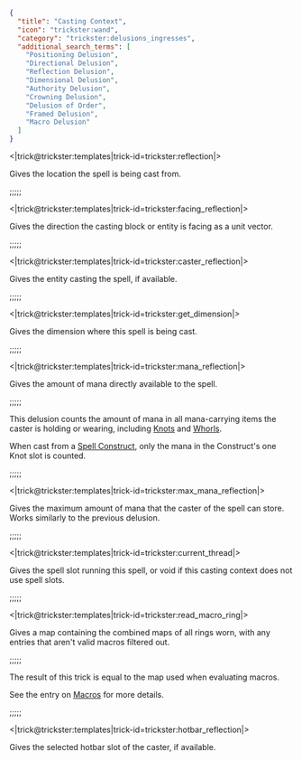```json
{
  "title": "Casting Context",
  "icon": "trickster:wand",
  "category": "trickster:delusions_ingresses",
  "additional_search_terms": [
    "Positioning Delusion",
    "Directional Delusion",
    "Reflection Delusion",
    "Dimensional Delusion",
    "Authority Delusion",
    "Crowning Delusion",
    "Delusion of Order",
    "Framed Delusion",
    "Macro Delusion"
  ]
}
```

<|trick@trickster:templates|trick-id=trickster:reflection|>

Gives the location the spell is being cast from.

;;;;;

<|trick@trickster:templates|trick-id=trickster:facing_reflection|>

Gives the direction the casting block or entity is facing as a unit vector.

;;;;;

<|trick@trickster:templates|trick-id=trickster:caster_reflection|>

Gives the entity casting the spell, if available.

;;;;;

<|trick@trickster:templates|trick-id=trickster:get_dimension|>

Gives the dimension where this spell is being cast.

;;;;;

<|trick@trickster:templates|trick-id=trickster:mana_reflection|>

Gives the amount of mana directly available to the spell.

;;;;;

This delusion counts the amount of mana in all mana-carrying items the caster is holding or wearing, 
including [Knots](^trickster:items/knots) and [Whorls](^trickster:items/amethyst_whorl).


When cast from a [Spell Construct](^trickster:items/spell_construct), only the mana in the Construct's one Knot slot is counted.

;;;;;

<|trick@trickster:templates|trick-id=trickster:max_mana_reflection|>

Gives the maximum amount of mana that the caster of the spell can store. Works similarly to the previous delusion.

;;;;;

<|trick@trickster:templates|trick-id=trickster:current_thread|>

Gives the spell slot running this spell, or void if this casting context does not use spell slots.

;;;;;

<|trick@trickster:templates|trick-id=trickster:read_macro_ring|>

Gives a map containing the combined maps of all rings worn, with any entries that aren't valid macros filtered out.

;;;;;

The result of this trick is equal to the map used when evaluating macros.


See the entry on [Macros](^trickster:concepts/macro) for more details.

;;;;;

<|trick@trickster:templates|trick-id=trickster:hotbar_reflection|>

Gives the selected hotbar slot of the caster, if available.

